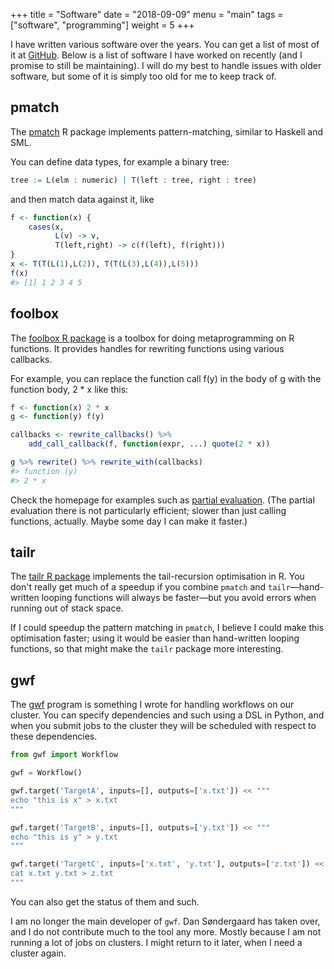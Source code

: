 +++
title = "Software"
date = "2018-09-09"
menu = "main"
tags = ["software", "programming"]
weight = 5
+++

I have written various software over the years. You can get a list of most of it at [GitHub](https://github.com/mailund). Below is a list of software I have worked on recently (and I promise to still be maintaining). I will do my best to handle issues with older software, but some of it is simply too old for me to keep track of.


## pmatch

The [pmatch](https://mailund.github.io/pmatch/) R package implements pattern-matching, similar to Haskell and SML.

You can define data types, for example a binary tree:

```r
tree := L(elm : numeric) | T(left : tree, right : tree)
```

and then match data against it, like

```r
f <- function(x) {
    cases(x,
          L(v) -> v,
          T(left,right) -> c(f(left), f(right)))
}
x <- T(T(L(1),L(2)), T(T(L(3),L(4)),L(5)))
f(x)
#> [1] 1 2 3 4 5
```

## foolbox

The [foolbox R package](https://mailund.github.io/foolbox/) is a toolbox for doing metaprogramming on R functions. It provides handles for rewriting functions using various callbacks.

For example, you can replace the function call f(y) in the body of g with the function body, 2 * x like this:

```r
f <- function(x) 2 * x
g <- function(y) f(y)

callbacks <- rewrite_callbacks() %>%
    add_call_callback(f, function(expr, ...) quote(2 * x))

g %>% rewrite() %>% rewrite_with(callbacks)
#> function (y)
#> 2 * x
```

Check the homepage for examples such as [partial evaluation](https://mailund.github.io/foolbox/articles/partial-evaluation.html). (The partial evaluation there is not particularly efficient; slower than just calling functions, actually. Maybe some day I can make it faster.)

## tailr

The [tailr R package](https://mailund.github.io/tailr/) implements the tail-recursion optimisation in R. You don't really get much of a speedup if you combine `pmatch` and `tailr`—hand-written looping functions will always be faster—but you avoid errors when running out of stack space.

If I could speedup the pattern matching in `pmatch`, I believe I could make this optimisation faster; using it would be easier than hand-written looping functions, so that might make the `tailr` package more interesting.

## gwf

The [gwf](https://gwf.readthedocs.io/en/latest/tutorial.html) program is something I wrote for handling workflows on our cluster. You can specify dependencies and such using a DSL in Python, and when you submit jobs to the cluster they will be scheduled with respect to these dependencies.

```python
from gwf import Workflow

gwf = Workflow()

gwf.target('TargetA', inputs=[], outputs=['x.txt']) << """
echo "this is x" > x.txt
"""

gwf.target('TargetB', inputs=[], outputs=['y.txt']) << """
echo "this is y" > y.txt
"""

gwf.target('TargetC', inputs=['x.txt', 'y.txt'], outputs=['z.txt']) << """
cat x.txt y.txt > z.txt
"""
```

You can also get the status of them and such.

I am no longer the main developer of `gwf`. Dan Søndergaard has taken over, and I do not contribute much to the tool any more. Mostly because I am not running a lot of jobs on clusters. I might return to it later, when I need a cluster again.
